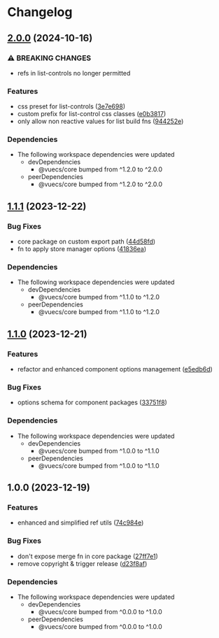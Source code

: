 # Changelog

## [2.0.0](https://github.com/tada5hi/vuecs/compare/list-controls-v1.1.1...list-controls-v2.0.0) (2024-10-16)


### ⚠ BREAKING CHANGES

* refs in list-controls no longer permitted

### Features

* css preset for list-controls ([3e7e698](https://github.com/tada5hi/vuecs/commit/3e7e698d515f0c37f811964c72222c8c14e1183c))
* custom prefix for list-control css classes ([e0b3817](https://github.com/tada5hi/vuecs/commit/e0b38173afb9b5f1f67241d897b9216c8ab2d3fc))
* only allow non reactive values for list build fns ([944252e](https://github.com/tada5hi/vuecs/commit/944252e11562c7bf401faf7823446b9231ba802f))


### Dependencies

* The following workspace dependencies were updated
  * devDependencies
    * @vuecs/core bumped from ^1.2.0 to ^2.0.0
  * peerDependencies
    * @vuecs/core bumped from ^1.2.0 to ^2.0.0

## [1.1.1](https://github.com/tada5hi/vuecs/compare/list-controls-v1.1.0...list-controls-v1.1.1) (2023-12-22)


### Bug Fixes

* core package on custom export path ([44d58fd](https://github.com/tada5hi/vuecs/commit/44d58fd3ca0584575bae5cfe6e833b5dafbf8379))
* fn to apply store manager options ([41836ea](https://github.com/tada5hi/vuecs/commit/41836eae3502b5c1854eacf801d2c64f08fcd650))


### Dependencies

* The following workspace dependencies were updated
  * devDependencies
    * @vuecs/core bumped from ^1.1.0 to ^1.2.0
  * peerDependencies
    * @vuecs/core bumped from ^1.1.0 to ^1.2.0

## [1.1.0](https://github.com/tada5hi/vuecs/compare/list-controls-v1.0.0...list-controls-v1.1.0) (2023-12-21)


### Features

* refactor and enhanced component options management ([e5edb6d](https://github.com/tada5hi/vuecs/commit/e5edb6d354a44f242a952385db85e14c1b0be223))


### Bug Fixes

* options schema for component packages ([33751f8](https://github.com/tada5hi/vuecs/commit/33751f8a0295ef821063cb3243bfa2c08a010fad))


### Dependencies

* The following workspace dependencies were updated
  * devDependencies
    * @vuecs/core bumped from ^1.0.0 to ^1.1.0
  * peerDependencies
    * @vuecs/core bumped from ^1.0.0 to ^1.1.0

## 1.0.0 (2023-12-19)


### Features

* enhanced and simplified ref utils ([74c984e](https://github.com/tada5hi/vuecs/commit/74c984ec102a2afc8df999d44003b85e555e1c94))


### Bug Fixes

* don't expose merge fn in core package ([27ff7e1](https://github.com/tada5hi/vuecs/commit/27ff7e1cb42d4b84b659bc0d277de53725ff6505))
* remove copyright & trigger release ([d23f8af](https://github.com/tada5hi/vuecs/commit/d23f8afe5f3f00201017925bbd0c0e8d421aae99))


### Dependencies

* The following workspace dependencies were updated
  * devDependencies
    * @vuecs/core bumped from ^0.0.0 to ^1.0.0
  * peerDependencies
    * @vuecs/core bumped from ^0.0.0 to ^1.0.0
